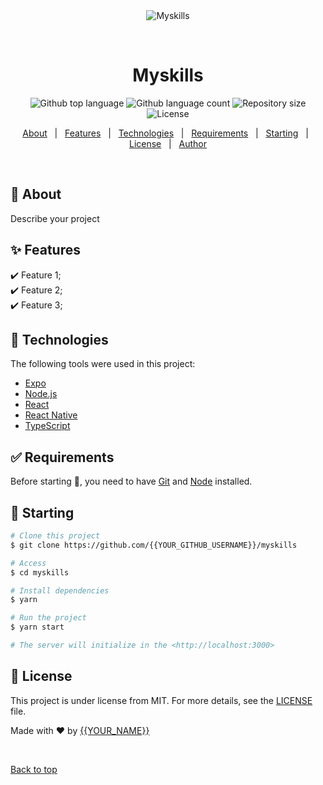 <div align="center" id="top"> 
  <img src="./.github/app.gif" alt="Myskills" />

  &#xa0;

  <!-- <a href="https://myskills.netlify.app">Demo</a> -->
</div>

<h1 align="center">Myskills</h1>

<p align="center">
  <img alt="Github top language" src="https://img.shields.io/github/languages/top/{{YOUR_GITHUB_USERNAME}}/myskills?color=56BEB8">

  <img alt="Github language count" src="https://img.shields.io/github/languages/count/{{YOUR_GITHUB_USERNAME}}/myskills?color=56BEB8">

  <img alt="Repository size" src="https://img.shields.io/github/repo-size/{{YOUR_GITHUB_USERNAME}}/myskills?color=56BEB8">

  <img alt="License" src="https://img.shields.io/github/license/{{YOUR_GITHUB_USERNAME}}/myskills?color=56BEB8">

  <!-- <img alt="Github issues" src="https://img.shields.io/github/issues/{{YOUR_GITHUB_USERNAME}}/myskills?color=56BEB8" /> -->

  <!-- <img alt="Github forks" src="https://img.shields.io/github/forks/{{YOUR_GITHUB_USERNAME}}/myskills?color=56BEB8" /> -->

  <!-- <img alt="Github stars" src="https://img.shields.io/github/stars/{{YOUR_GITHUB_USERNAME}}/myskills?color=56BEB8" /> -->
</p>

<!-- Status -->

<!-- <h4 align="center"> 
	🚧  Myskills 🚀 Under construction...  🚧
</h4> 

<hr> -->

<p align="center">
  <a href="#dart-about">About</a> &#xa0; | &#xa0; 
  <a href="#sparkles-features">Features</a> &#xa0; | &#xa0;
  <a href="#rocket-technologies">Technologies</a> &#xa0; | &#xa0;
  <a href="#white_check_mark-requirements">Requirements</a> &#xa0; | &#xa0;
  <a href="#checkered_flag-starting">Starting</a> &#xa0; | &#xa0;
  <a href="#memo-license">License</a> &#xa0; | &#xa0;
  <a href="https://github.com/{{YOUR_GITHUB_USERNAME}}" target="_blank">Author</a>
</p>

<br>

## :dart: About ##

Describe your project

## :sparkles: Features ##

:heavy_check_mark: Feature 1;\
:heavy_check_mark: Feature 2;\
:heavy_check_mark: Feature 3;

## :rocket: Technologies ##

The following tools were used in this project:

- [Expo](https://expo.io/)
- [Node.js](https://nodejs.org/en/)
- [React](https://pt-br.reactjs.org/)
- [React Native](https://reactnative.dev/)
- [TypeScript](https://www.typescriptlang.org/)

## :white_check_mark: Requirements ##

Before starting :checkered_flag:, you need to have [Git](https://git-scm.com) and [Node](https://nodejs.org/en/) installed.

## :checkered_flag: Starting ##

```bash
# Clone this project
$ git clone https://github.com/{{YOUR_GITHUB_USERNAME}}/myskills

# Access
$ cd myskills

# Install dependencies
$ yarn

# Run the project
$ yarn start

# The server will initialize in the <http://localhost:3000>
```

## :memo: License ##

This project is under license from MIT. For more details, see the [LICENSE](LICENSE.md) file.


Made with :heart: by <a href="https://github.com/{{YOUR_GITHUB_USERNAME}}" target="_blank">{{YOUR_NAME}}</a>

&#xa0;

<a href="#top">Back to top</a>
